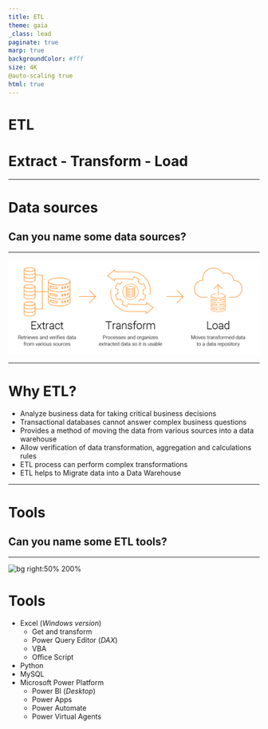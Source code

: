 ```yaml
---
title: ETL
theme: gaia
_class: lead
paginate: true
marp: true
backgroundColor: #fff
size: 4K
@auto-scaling true
html: true
---
```



<!-- _backgroundColor: black -->
<!-- _color: white -->
# ETL <!-- fit -->
# Extract - Transform - Load <!-- fit -->

---

<!-- _backgroundColor: black -->
<!-- _color: white -->
# Data sources <!-- fit -->

## Can you name some data sources? <!-- fit -->

---

![](./image/Extract-Transform-And-Load-Data-Integration-Process.png)

---

# Why ETL?

- Analyze business data for taking critical business decisions
- Transactional databases cannot answer complex business questions
- Provides a method of moving the data from various sources into a data warehouse
- Allow verification of data transformation, aggregation and calculations rules
- ETL process can perform complex transformations
- ETL helps to Migrate data into a Data Warehouse

---

<!-- _backgroundColor: black -->
<!-- _color: white -->
# Tools <!-- fit -->

## Can you name some ETL tools? <!-- fit -->

---

![bg right:50% 200%](./image/hero_desktop.jpg)

# Tools

- Excel (*Windows version*)
    - Get and transform
    - Power Query Editor (*DAX*)
    - VBA
    - Office Script
- Python
- MySQL
- Microsoft Power Platform
    - Power BI (*Desktop*)
    - Power Apps
    - Power Automate
    - Power Virtual Agents